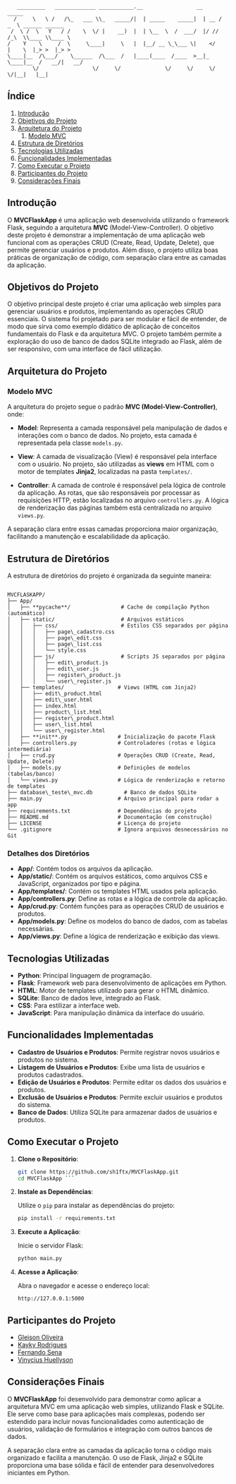 ```
   _________   _____________ ___________.__                 __      _____                 
  /     \   \ /   /\_   ___ \\_   _____/|  | _____    _____|  | __ /  _  \ ______ ______  
 /  \ /  \   Y   / /    \  \/ |    __)  |  | \__  \  /  ___/  |/ //  /_\  \\____ \\____ \ 
/    Y    \     /  \     \____|     \   |  |__/ __ \_\___ \|    </    |    \  |_> >  |_> >
\____|__  /\___/    \______  /\___  /   |____(____  /____  >__|_ \____|__  /   __/|   __/ 
        \/                 \/     \/              \/     \/     \/       \/|__|   |__|    
```

## Índice

1. [Introdução](#introdução)
2. [Objetivos do Projeto](#objetivos-do-projeto)
3. [Arquitetura do Projeto](#arquitetura-do-projeto)
   1. [Modelo MVC](#modelo-mvc)
4. [Estrutura de Diretórios](#estrutura-de-diretórios)
5. [Tecnologias Utilizadas](#tecnologias-utilizadas)
6. [Funcionalidades Implementadas](#funcionalidades-implementadas)
7. [Como Executar o Projeto](#como-executar-o-projeto)
8. [Participantes do Projeto](#participantes-do-projeto)
9. [Considerações Finais](#considerações-finais)

## Introdução

O **MVCFlaskApp** é uma aplicação web desenvolvida utilizando o framework Flask, seguindo a arquitetura **MVC** (Model-View-Controller). O objetivo deste projeto é demonstrar a implementação de uma aplicação web funcional com as operações CRUD (Create, Read, Update, Delete), que permite gerenciar usuários e produtos. Além disso, o projeto utiliza boas práticas de organização de código, com separação clara entre as camadas da aplicação.

## Objetivos do Projeto

O objetivo principal deste projeto é criar uma aplicação web simples para gerenciar usuários e produtos, implementando as operações CRUD essenciais. O sistema foi projetado para ser modular e fácil de entender, de modo que sirva como exemplo didático de aplicação de conceitos fundamentais do Flask e da arquitetura MVC. O projeto também permite a exploração do uso de banco de dados SQLite integrado ao Flask, além de ser responsivo, com uma interface de fácil utilização.

## Arquitetura do Projeto

### Modelo MVC

A arquitetura do projeto segue o padrão **MVC (Model-View-Controller)**, onde:

- **Model**: Representa a camada responsável pela manipulação de dados e interações com o banco de dados. No projeto, esta camada é representada pela classe `models.py`.
  
- **View**: A camada de visualização (View) é responsável pela interface com o usuário. No projeto, são utilizadas as **views** em HTML com o motor de templates **Jinja2**, localizadas na pasta `templates/`.

- **Controller**: A camada de controle é responsável pela lógica de controle da aplicação. As rotas, que são responsáveis por processar as requisições HTTP, estão localizadas no arquivo `controllers.py`. A lógica de renderização das páginas também está centralizada no arquivo `views.py`.

A separação clara entre essas camadas proporciona maior organização, facilitando a manutenção e escalabilidade da aplicação.

## Estrutura de Diretórios

A estrutura de diretórios do projeto é organizada da seguinte maneira:

```

MVCFLASKAPP/
├── App/
│   ├── **pycache**/                # Cache de compilação Python (automático)
│   ├── static/                     # Arquivos estáticos
│   │   ├── css/                    # Estilos CSS separados por página
│   │   │   ├── page\_cadastro.css
│   │   │   ├── page\_edit.css
│   │   │   ├── page\_list.css
│   │   │   └── style.css
│   │   ├── js/                     # Scripts JS separados por página
│   │   │   ├── edit\_product.js
│   │   │   ├── edit\_user.js
│   │   │   ├── register\_product.js
│   │   │   └── user\_register.js
│   ├── templates/                 # Views (HTML com Jinja2)
│   │   ├── edit\_product.html
│   │   ├── edit\_user.html
│   │   ├── index.html
│   │   ├── product\_list.html
│   │   ├── register\_product.html
│   │   ├── user\_list.html
│   │   └── user\_register.html
│   ├── **init**.py                # Inicialização do pacote Flask
│   ├── controllers.py             # Controladores (rotas e lógica intermediária)
│   ├── crud.py                    # Operações CRUD (Create, Read, Update, Delete)
│   ├── models.py                  # Definições de modelos (tabelas/banco)
│   └── views.py                   # Lógica de renderização e retorno de templates
├── database\_teste\_mvc.db          # Banco de dados SQLite
├── main.py                        # Arquivo principal para rodar a app
├── requirements.txt               # Dependências do projeto
├── README.md                      # Documentação (em construção)
├── LICENSE                        # Licença do projeto
└── .gitignore                     # Ignora arquivos desnecessários no Git

````

### Detalhes dos Diretórios

- **App/**: Contém todos os arquivos da aplicação.
- **App/static/**: Contém os arquivos estáticos, como arquivos CSS e JavaScript, organizados por tipo e página.
- **App/templates/**: Contém os templates HTML usados pela aplicação.
- **App/controllers.py**: Define as rotas e a lógica de controle da aplicação.
- **App/crud.py**: Contém funções para as operações CRUD de usuários e produtos.
- **App/models.py**: Define os modelos do banco de dados, com as tabelas necessárias.
- **App/views.py**: Define a lógica de renderização e exibição das views.

## Tecnologias Utilizadas

- **Python**: Principal linguagem de programação.
- **Flask**: Framework web para desenvolvimento de aplicações em Python.
- **HTML**: Motor de templates utilizado para gerar o HTML dinâmico.
- **SQLite**: Banco de dados leve, integrado ao Flask.
- **CSS**: Para estilizar a interface web.
- **JavaScript**: Para manipulação dinâmica da interface do usuário.

## Funcionalidades Implementadas

- **Cadastro de Usuários e Produtos**: Permite registrar novos usuários e produtos no sistema.
- **Listagem de Usuários e Produtos**: Exibe uma lista de usuários e produtos cadastrados.
- **Edição de Usuários e Produtos**: Permite editar os dados dos usuários e produtos.
- **Exclusão de Usuários e Produtos**: Permite excluir usuários e produtos do sistema.
- **Banco de Dados**: Utiliza SQLite para armazenar dados de usuários e produtos.

## Como Executar o Projeto

1. **Clone o Repositório**:

   ```bash
   git clone https://github.com/sh1ftx/MVCFlaskApp.git
   cd MVCFlaskApp ```

2. **Instale as Dependências**:

   Utilize o `pip` para instalar as dependências do projeto:

   ```bash
   pip install -r requirements.txt
   ```

3. **Execute a Aplicação**:

   Inicie o servidor Flask:

   ```bash
   python main.py
   ```

4. **Acesse a Aplicação**:

   Abra o navegador e acesse o endereço local:

   ```
   http://127.0.0.1:5000
   ```

## Participantes do Projeto

* [Gleison Oliveira](https://github.com/gleiSUN)
* [Kayky Rodrigues](https://github.com/xFrostzss)
* [Fernando Sena](https://github.com/FernandosenaDev)
* [Vinycius Huellyson](https://github.com/VINYCIU51)

## Considerações Finais

O **MVCFlaskApp** foi desenvolvido para demonstrar como aplicar a arquitetura MVC em uma aplicação web simples, utilizando Flask e SQLite. Ele serve como base para aplicações mais complexas, podendo ser estendido para incluir novas funcionalidades como autenticação de usuários, validação de formulários e integração com outros bancos de dados.

A separação clara entre as camadas da aplicação torna o código mais organizado e facilita a manutenção. O uso de Flask, Jinja2 e SQLite proporciona uma base sólida e fácil de entender para desenvolvedores iniciantes em Python.
